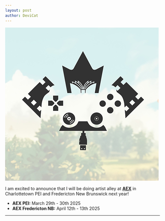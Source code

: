 ```yaml
---
layout: post
author: DeviCat
---
```


![](/img/AEX_Banner.jpg)

I am excited to announce that I will be doing artist alley at **[AEX](https://atlanticexpo.ca/)** in Charlottetown PEI and Fredericton New Brunswick next year!
<!--card-->

- **AEX PEI:** March 29th - 30th 2025
- **AEX Fredericton NB:** April 12th - 13th 2025

---
